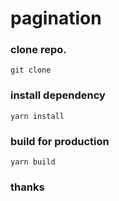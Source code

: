 #  pagination

### clone repo.

```
git clone 
```


### install dependency

```
yarn install
```

### build for production

```
yarn build
```

### thanks

